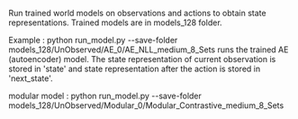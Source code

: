 Run trained world models on observations and actions to obtain state representations. Trained models are in models_128 folder. 

Example : python run_model.py --save-folder models_128/UnObserved/AE_0/AE_NLL_medium_8_Sets runs the trained AE (autoencoder) model. 
The state representation of current observation is stored in 'state' and state representation after the action is stored in 'next_state'.

modular model : python run_model.py --save-folder models_128/UnObserved/Modular_0/Modular_Contrastive_medium_8_Sets 
